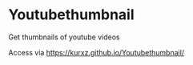 # Youtubethumbnail
Get thumbnails of youtube videos

Access via https://kurxz.github.io/Youtubethumbnail/
